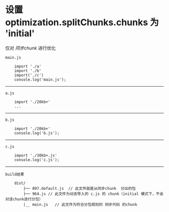 # 设置 optimization.splitChunks.chunks 为 'initial'

仅对 *同步chunk* 进行优化


    main.js

        import './a'
        import './b'
        import('./c')
        console.log('main.js');
---

    a.js

        import './20kb+'
        ...
---

    b.js

        import './20kb+'
        console.log('b.js');

---

    c.js

        import './30kb+.js'
        console.log('c.js');

---
    build结果

        dist/
            ├── 897.default.js  // 此文件就是从同步chunk  分出的包
            ├── 964.js // 此文件为动态导入的 c.js 的 chunk（initial 模式下，不会对该chunk进行分包）
            |__ main.js   // 此文件为符合分包规则的 同步代码 的chunk